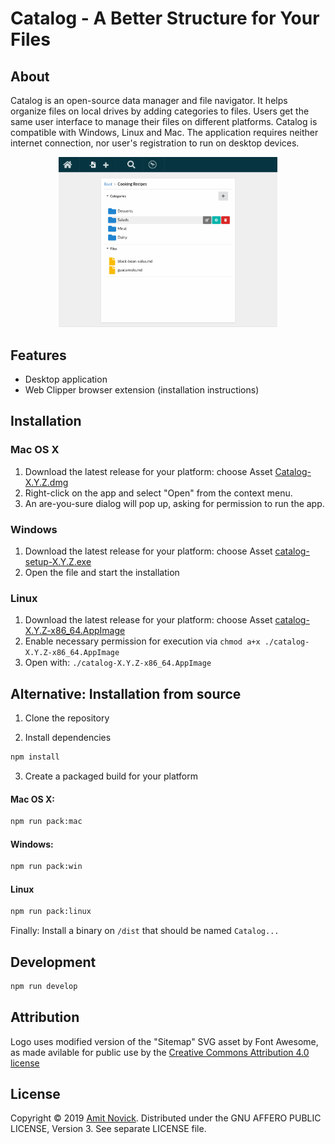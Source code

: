 # Catalog - A Better Structure for Your Files

## About

Catalog is an open-source data manager and file navigator. It helps organize files on local drives
by adding categories to files. Users get the same user interface to manage their files on different
platforms. Catalog is compatible with Windows, Linux and Mac. The application requires neither
internet connection, nor user's registration to run on desktop devices.

<div align="center">
  <img src="docs/app-screenshot.png" width="350" alt="Catalog App Screenshot">
</div>

## Features

- Desktop application
- Web Clipper browser extension (installation instructions)

## Installation

### Mac OS X

1. Download the latest release for your platform: choose Asset
   [Catalog-X.Y.Z.dmg](https://github.com/amitnovick/catalog/releases)
2. Right-click on the app and select "Open" from the context menu.
3. An are-you-sure dialog will pop up, asking for permission to run the app.

### Windows

1. Download the latest release for your platform: choose Asset
   [catalog-setup-X.Y.Z.exe](https://github.com/amitnovick/catalog/releases)
2. Open the file and start the installation

### Linux

1. Download the latest release for your platform: choose Asset
   [catalog-X.Y.Z-x86_64.AppImage](https://github.com/amitnovick/catalog/releases)
2. Enable necessary permission for execution via `chmod a+x ./catalog-X.Y.Z-x86_64.AppImage`
3. Open with: `./catalog-X.Y.Z-x86_64.AppImage`

## Alternative: Installation from source

1. Clone the repository

2. Install dependencies

```bash
npm install
```

3. Create a packaged build for your platform

#### Mac OS X:

```bash
npm run pack:mac
```

#### Windows:

```bash
npm run pack:win
```

#### Linux

```bash
npm run pack:linux
```

Finally: Install a binary on `/dist` that should be named `Catalog...`

## Development

```bash
npm run develop
```

## Attribution

Logo uses modified version of the "Sitemap" SVG asset by Font Awesome, as made avilable for public
use by the [Creative Commons Attribution 4.0 license](https://creativecommons.org/licenses/by/4.0/)

## License

Copyright © 2019 [Amit Novick](https://amitnovick.netlify.com/). Distributed under the GNU AFFERO
PUBLIC LICENSE, Version 3. See separate LICENSE file.
